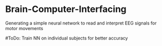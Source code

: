 # Brain-Computer-Interfacing
Generating a simple neural network to read and interpret EEG signals for motor movements

#ToDo: Train NN on individual subjects for better accuracy
